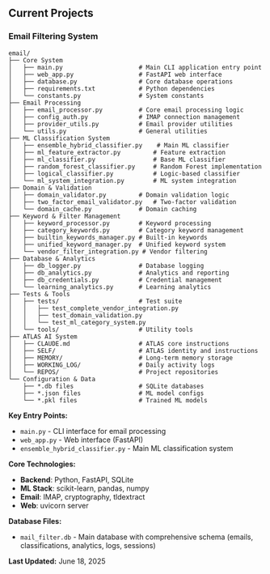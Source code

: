 ## Current Projects

### Email Filtering System
```
email/
├── Core System
│   ├── main.py                     # Main CLI application entry point
│   ├── web_app.py                  # FastAPI web interface
│   ├── database.py                 # Core database operations
│   ├── requirements.txt            # Python dependencies
│   └── constants.py                # System constants
├── Email Processing
│   ├── email_processor.py          # Core email processing logic
│   ├── config_auth.py              # IMAP connection management
│   ├── provider_utils.py           # Email provider utilities
│   └── utils.py                    # General utilities
├── ML Classification System
│   ├── ensemble_hybrid_classifier.py    # Main ML classifier
│   ├── ml_feature_extractor.py         # Feature extraction
│   ├── ml_classifier.py                # Base ML classifier
│   ├── random_forest_classifier.py     # Random Forest implementation
│   ├── logical_classifier.py           # Logic-based classifier
│   └── ml_system_integration.py        # ML system integration
├── Domain & Validation
│   ├── domain_validator.py         # Domain validation logic
│   ├── two_factor_email_validator.py   # Two-factor validation
│   └── domain_cache.py             # Domain caching
├── Keyword & Filter Management
│   ├── keyword_processor.py        # Keyword processing
│   ├── category_keywords.py        # Category keyword management
│   ├── builtin_keywords_manager.py # Built-in keywords
│   ├── unified_keyword_manager.py  # Unified keyword system
│   └── vendor_filter_integration.py # Vendor filtering
├── Database & Analytics
│   ├── db_logger.py                # Database logging
│   ├── db_analytics.py             # Analytics and reporting
│   ├── db_credentials.py           # Credential management
│   └── learning_analytics.py       # Learning analytics
├── Tests & Tools
│   ├── tests/                      # Test suite
│   │   ├── test_complete_vendor_integration.py
│   │   ├── test_domain_validation.py
│   │   └── test_ml_category_system.py
│   └── tools/                      # Utility tools
├── ATLAS AI System
│   ├── CLAUDE.md                   # ATLAS core instructions
│   ├── SELF/                       # ATLAS identity and instructions
│   ├── MEMORY/                     # Long-term memory storage
│   ├── WORKING_LOG/                # Daily activity logs
│   └── REPOS/                      # Project repositories
└── Configuration & Data
    ├── *.db files                  # SQLite databases
    ├── *.json files                # ML model configs
    └── *.pkl files                 # Trained ML models
```

**Key Entry Points:**
- `main.py` - CLI interface for email processing
- `web_app.py` - Web interface (FastAPI)
- `ensemble_hybrid_classifier.py` - Main ML classification system

**Core Technologies:**
- **Backend**: Python, FastAPI, SQLite
- **ML Stack**: scikit-learn, pandas, numpy
- **Email**: IMAP, cryptography, tldextract
- **Web**: uvicorn server

**Database Files:**
- `mail_filter.db` - Main database with comprehensive schema (emails, classifications, analytics, logs, sessions)

**Last Updated:** June 18, 2025